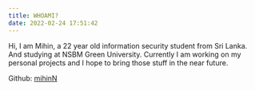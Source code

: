 ```yaml
---
title: WHOAMI?
date: 2022-02-24 17:51:42
---
```

Hi, I am Mihin, a 22 year old information security student from Sri Lanka. And studying at NSBM Green University. Currently I am working on my personal projects and I hope to bring those stuff in the near future.

Github: [mihinN](https://github.com/mihinN)
